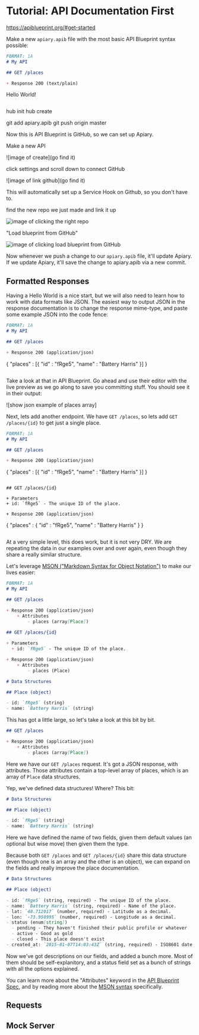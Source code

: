 # Tutorial: API Documentation First

https://apiblueprint.org/#get-started

Make a new `apiary.apib` file with the most basic API Blueprint syntax possible:

~~~ md
FORMAT: 1A
# My API

## GET /places

+ Response 200 (text/plain)

  ~~~
  Hello World!
  ~~~  
~~~

hub init
hub create

git add apiary.apib
git push origin master

Now this is API Blueprint is GitHub, so we can set up Apiary.


Make a new API

![image of create](go find it)

click settings and scroll down to connect GitHub

![image of link github](go find it)

This will automatically set up a Service Hook on Github, so you don't have to.

find the new repo we just made and link it up

![image of clicking the right repo]()

"Load blueprint from GitHub"

![image of clicking load blueprint from GitHub]()

Now whenever we push a change to our `apiary.apib` file, it'll update Apiary. If we update Apiary, it'll save the change to apiary.apib via a new commit.

## Formatted Responses

Having a Hello World is a nice start, but we will also need to learn how to work with data formats like JSON. The easiest way to output JSON in the response documentation is to change the response mime-type, and paste some example JSON into the code fence:

~~~ md
FORMAT: 1A
# My API

## GET /places

+ Response 200 (application/json)

  ~~~
  {
    "places" : [{
      "id" : "fRge5",
      "name" : "Battery Harris"
    }]
  }
  ~~~
~~~

Take a look at that in API Blueprint. Go ahead and use their editor with the live preview as we go along to save you committing stuff. You should see it in their output:

![show json example of places array]

Next, lets add another endpoint. We have `GET /places`, so lets add `GET /places/{id}` to get just a single place.
 
~~~ md
FORMAT: 1A
# My API

## GET /places

+ Response 200 (application/json)

  ~~~
  {
    "places" : [{
      "id" : "fRge5",
      "name" : "Battery Harris"
    }]
  }
  ~~~

## GET /places/{id}

+ Parameters
  + id: `fRge5` - The unique ID of the place.

+ Response 200 (application/json)

  ~~~
  {
    "places" : {
      "id" : "fRge5",
      "name" : "Battery Harris"
    }
  }
  ~~~
~~~

At a very simple level, this does work, but it is not very DRY. We are repeating the data in our examples over and over again, even though they share a really similar structure.

Let's leverage [MSON ("Markdown Syntax for Object Notation")](https://github.com/apiaryio/mson) to make our lives easier:

~~~ md
FORMAT: 1A
# My API

## GET /places

+ Response 200 (application/json)
    + Attributes
        - places (array[Place])
    
## GET /places/{id}

+ Parameters
  + id: `fRge5` - The unique ID of the place.

+ Response 200 (application/json)
    + Attributes
        - places (Place)

# Data Structures

## Place (object)

- id: `fRge5` (string)
- name: `Battery Harris` (string)
~~~

This has got a little large, so let's take a look at this bit by bit.

~~~ md
## GET /places

+ Response 200 (application/json)
    + Attributes
        - places (array[Place])
~~~

Here we have our `GET /places` request. It's got a JSON response, with attributes. Those attributes contain a top-level array of places, which is an array of `Place` data structures.

Yep, we've defined data structures! Where? This bit:

~~~ md
# Data Structures

## Place (object)

- id: `fRge5` (string)
- name: `Battery Harris` (string)
~~~

Here we have defined the name of two fields, given them default values (an optional but wise move) then given them the type. 

Because both `GET /places` and `GET /places/{id}` share this data structure (even though one is an array and the other is an object), we can expand on the fields and really improve the place documentation. 

~~~ md
# Data Structures

## Place (object)

- id: `fRge5` (string, required) - The unique ID of the place.
- name: `Battery Harris` (string, required) - Name of the place.
- lat: `40.712017` (number, required) - Latitude as a decimal.
- lon: `-73.950995` (number, required) - Longitude as a decimal.
- status (enum[string])
  - pending - They haven't finished their public profile or whatever
  - active - Good as gold
  - closed - This place doesn't exist
- created_at: `2015-01-07T14:03:43Z` (string, required) - ISO8601 date and time of when the rider was created.
~~~

Now we've got descriptions on our fields, and added a bunch more. Most of them should be self-explanitory, and a status field set as a bunch of strings with all the options explained.

You can learn more about the "Attributes" keyword in the [API Blueprint Spec](https://github.com/apiaryio/api-blueprint/blob/master/API%20Blueprint%20Specification.md#def-attributes-section), and by reading more about the [MSON syntax](https://github.com/apiaryio/mson/blob/master/MSON%20Specification.md) specifically.

## Requests

## Mock Server
